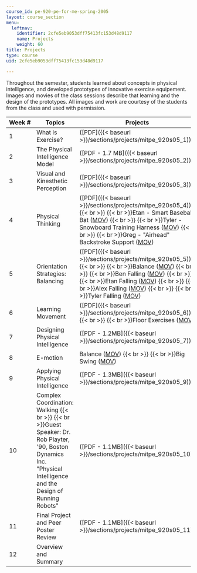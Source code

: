 ```yaml
---
course_id: pe-920-pe-for-me-spring-2005
layout: course_section
menu:
  leftnav:
    identifier: 2cfe5eb9053dff75413fc153d48d9117
    name: Projects
    weight: 60
title: Projects
type: course
uid: 2cfe5eb9053dff75413fc153d48d9117

---
```


Throughout the semester, students learned about concepts in physical intelligence, and developed prototypes of innovative exercise equipement. Images and movies of the class sessions describe that learning and the design of the prototypes. All images and work are courtesy of the students from the class and used with permission.

| Week # | Topics | Projects |
| --- | --- | --- |
| 1 | What is Exercise? | ([PDF]({{< baseurl >}}/sections/projects/mitpe_920s05_1)) |
| 2 | The Physical Intelligence Model | ([PDF - 1.7 MB]({{< baseurl >}}/sections/projects/mitpe_920s05_2)) |
| 3 | Visual and Kinesthetic Perception | ([PDF]({{< baseurl >}}/sections/projects/mitpe_920s05_3)) |
| 4 | Physical Thinking | ([PDF]({{< baseurl >}}/sections/projects/mitpe_920s05_4))  {{< br >}}  {{< br >}}Etan - Smart Baseball Bat ([MOV](/ans7870/PE/PE.920/s05/video/etanswing.mov))  {{< br >}}  {{< br >}}Tyler - Snowboard Training Harness ([MOV](/ans7870/PE/PE.920/s05/video/tylersnow.mov))  {{< br >}}  {{< br >}}Greg - "Airhead" Backstroke Support ([MOV](/ans7870/PE/PE.920/s05/video/gregair.mov)) |
| 5 | Orientation Strategies: Balancing | ([PDF]({{< baseurl >}}/sections/projects/mitpe_920s05_5))  {{< br >}}  {{< br >}}Balance ([MOV](/ans7870/PE/PE.920/s05/video/balance_5.mov))  {{< br >}}  {{< br >}}Ben Falling ([MOV](/ans7870/PE/PE.920/s05/video/benfall.mov))  {{< br >}}  {{< br >}}Etan Falling ([MOV](/ans7870/PE/PE.920/s05/video/etanfall.mov))  {{< br >}}  {{< br >}}Alex Falling ([MOV](/ans7870/PE/PE.920/s05/video/slocumfall.mov))  {{< br >}}  {{< br >}}Tyler Falling ([MOV](/ans7870/PE/PE.920/s05/video/tylerfall.mov)) |
| 6 | Learning Movement | ([PDF]({{< baseurl >}}/sections/projects/mitpe_920s05_6))  {{< br >}}  {{< br >}}Floor Exercises ([MOV](/ans7870/PE/PE.920/s05/video/floor.mov)) |
| 7 | Designing Physical Intelligence | ([PDF - 1.2MB]({{< baseurl >}}/sections/projects/mitpe_920s05_7)) |
| 8 | E-motion | Balance ([MOV](/ans7870/PE/PE.920/s05/video/balance_8.mov))  {{< br >}}  {{< br >}}Big Swing ([MOV](/ans7870/PE/PE.920/s05/video/bigswing.mov)) |
| 9 | Applying Physical Intelligence | ([PDF - 1.3MB]({{< baseurl >}}/sections/projects/mitpe_920s05_9)) |
| 10 | Complex Coordination: Walking  {{< br >}}  {{< br >}}Guest Speaker: Dr. Rob Playter, '90, Boston Dynamics Inc. "Physical Intelligence and the Design of Running Robots" | ([PDF - 1.1MB]({{< baseurl >}}/sections/projects/mitpe_920s05_10)) |
| 11 | Final Project and Peer Poster Review | ([PDF - 1.1MB]({{< baseurl >}}/sections/projects/mitpe_920s05_11)) |
| 12 | Overview and Summary |